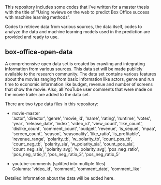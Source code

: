 This repository includes some codes that I've written for a master thesis with the title of "Using reviews on the web to predict Box Office success with machine learning methods".

Codes to retrieve data from various sources, the data itself, codes to analyze the data and machine learning models used in the prediction are provided and ready to use.

## box-office-open-data
A comprehensive open data set is created by crawling and integrating information from various sources. This data set will be made publicly available to the research community. The data set contains various features about the movies ranging from basic information like actors, genre and run time to economic information like budget, revenue and number of screens that show the movie. Also, all YouTube user comments that were made on the movie trailer are added to the data set.

There are two type data files in this repository:
* movie-master <br>
'actor', 'director', 'genre', 'movie_id', 'name', 'rating', 'runtime',
'votes', 'year', 'release_date', 'index', 'video_id', 'view_count',
'like_count', 'dislike_count', 'comment_count', 'budget', 'revenue',
'is_sequel', 'mpaa', 'screen_count', 'season', 'seasonality',
'like_ratio', 'is_profitable', 'revenue_range', 'polarity_tb',
'w_polarity_tb', 'count_pos_tb', 'count_neg_tb', 'polarity_sia',
'w_polarity_sia', 'count_pos_sia', 'count_neg_sia', 'polarity_avg',
'w_polarity_avg', 'pos_neg_ratio', 'pos_neg_ratio_1', 'pos_neg_ratio_3',
'pos_neg_ratio_5'

* youtube-comments (splitted into multiple files) <br>
Columns: 'video_id', 'comment', 'comment_date', 'comment_like'

Detailed information about the data will be added here.
